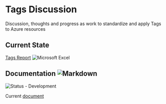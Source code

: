 # Tags Discussion

Discussion, thoughts and progress as work to standardize and apply Tags to Azure resources

## Current State

[Tags Report](curaztags.ps1) ![Microsoft Excel](https://img.shields.io/badge/Microsoft_Excel-217346?style=for-the-badge&logo=microsoft-excel&logoColor=white)

## Documentation ![Markdown](https://img.shields.io/badge/markdown-%23000000.svg?style=for-the-badge&logo=markdown&logoColor=white)
![Status - Development](https://img.shields.io/badge/Status-Development-000080)

Current [document](az_tags.md)


